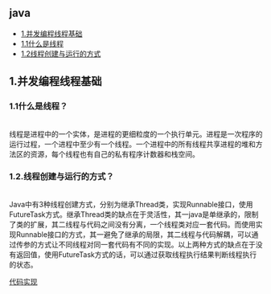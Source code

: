 ## java
* [1.并发编程线程基础](#1)
* [1.1什么是线程](#1.1)
* [1.2线程创建与运行的方式](#1.2)



<h2 id="1">1.并发编程线程基础</h2>
  <h3 id="1.1">1.1什么是线程？</h3><br>
线程是进程中的一个实体，是进程的更细粒度的一个执行单元。进程是一次程序的运行过程，一个进程中至少有一个线程。一个进程中的所有线程共享进程的堆和方法区的资源，每个线程也有自己的私有程序计数器和栈空间。<br>
  <h3 id="1.2">1.2.线程创建与运行的方式？</h3><br>
  Java中有3种线程创建方式，分别为继承Thread类，实现Runnable接口，使用FutureTask方式。继承Thread类的缺点在于灵活性，其一java是单继承的，限制了类的扩展，其二线程与代码之间没有分离，一个线程类对应一套代码。而使用实现Runnable接口的方式，其一避免了继承的局限，其二线程与代码解耦，可以通过传参的方式让不同线程对同一套代码有不同的实现。以上两种方式的缺点在于没有返回值，使用FutureTask方式的话，可以通过获取线程执行结果判断线程执行的状态。

[代码实现](./code/java并发编程之美/线程创建的方式)
